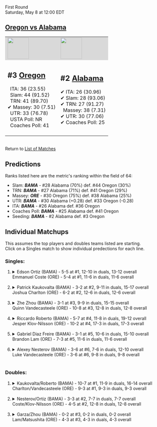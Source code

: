 First Round  
Saturday, May 8 at 12:00 EDT
## [Oregon vs Alabama](https://www.ncaa.com/game/5833400) 

<table><tr style="background-color: #d9d9d9 !important"><td><a href="#"><img src="https://www.ncaa.com/sites/default/files/images/logos/schools/o/oregon.70.png" width="70" height="70" /></a></td><td><a href="#"><img src="https://www.ncaa.com/sites/default/files/images/logos/schools/a/alabama.70.png" width="70" height="70" /></a></td></tr><tr>
<td>  

<h2>#3 <a href="#">Oregon</a></h2>  
&nbsp; ITA: 36 (23.55)<br>  
&nbsp; Slam: 44 (91.52)<br>  
&nbsp; TRN: 41 (89.70)<br>  
&#10004; Massey: 30 (7.51)<br>  
&nbsp; UTR: 33 (76.78)<br>  
&nbsp; USTA Poll: NR<br>  
&nbsp; Coaches Poll: 41<br>  
<br>  

</td>
<td>  

<h2>#2 <a href="#">Alabama</a></h2>  
&#10004; ITA: 26 (30.96)<br>  
&#10004; Slam: 28 (93.06)<br>  
&#10004; TRN: 27 (91.27)<br>  
&nbsp; Massey: 38 (7.31)<br>  
&#10004; UTR: 30 (77.06)<br>  
&#10004; Coaches Poll: 25<br>  
<br>  

</td>
</tr></table>  


<br>Return to [List of Matches](../index.md)  

## Predictions  

Ranks listed here are the metric's ranking within the field of 64:  
- Slam: ***BAMA*** - #28 Alabama (70%) def. #44 Oregon (30%)  
- TRN: ***BAMA*** - #27 Alabama (71%) def. #41 Oregon (29%)  
- Massey: ***ORE*** - #30 Oregon (75%) def. #38 Alabama (25%)  
- UTR: ***BAMA*** - #30 Alabama (+0.28) def. #33 Oregon (-0.28)  
- ITA: ***BAMA*** - #26 Alabama def. #36 Oregon  
- Coaches Poll: ***BAMA*** - #25 Alabama def. #41 Oregon  
- Seeding: ***BAMA*** - #2 Alabama def. #3 Oregon  

## Individual Matchups  
This assumes the top players and doubles teams listed are starting.  
Click on a Singles match to show individual predections for each line.  
### Singles:  

<ol>
<li><details>
<summary markdown="span">Edson Ortiz (BAMA) - 5-5 at #1, 12-10 in duals, 13-12 overall<br>Emmanuel Coste (ORE) - 5-4 at #1, 11-6 in duals, 11-6 overall</summary>
<h4>Predictions</h4><ul>
<li>Slam: <b><i>ORE</i></b> - Coste (73%) def. Ortiz (27%)</li>  
<li>TRN: <b><i>ORE</i></b> - Coste (76%) def. Ortiz (24%)</li>  
<li>Massey: <b><i>ORE</i></b> - Coste (75%) def. Ortiz (25%)</li>  
<li>UTR: <b><i>ORE</i></b> - Coste (76%) def. Ortiz (24%)</li>  
<li>ITA: <b><i>BAMA</i></b> - Ortiz (18.41) def. Coste (3.31)</li>  
</ul></details>&nbsp;</li>
<li><details>
<summary markdown="span">Patrick Kaukovalta (BAMA) - 3-2 at #2, 9-11 in duals, 15-17 overall<br>Joshua Charlton (ORE) - 6-2 at #2, 12-6 in duals, 12-6 overall</summary>
<h4>Predictions</h4><ul>
<li>Slam: <b><i>ORE</i></b> - Charlton (68%) def. Kaukovalta (32%)</li>  
<li>TRN: <b><i>ORE</i></b> - Charlton (68%) def. Kaukovalta (32%)</li>  
<li>Massey: <b><i>ORE</i></b> - Charlton (75%) def. Kaukovalta (25%)</li>  
<li>UTR: <b><i>ORE</i></b> - Charlton (76%) def. Kaukovalta (24%)</li>  
<li>ITA: <b><i>BAMA</i></b> - Kaukovalta (11.09) def. Charlton (2.88)</li>  
</ul></details>&nbsp;</li>
<li><details>
<summary markdown="span">Zhe Zhou (BAMA) - 3-1 at #3, 9-9 in duals, 15-15 overall<br>Quinn Vandecasteele (ORE) - 10-8 at #3, 12-8 in duals, 12-8 overall</summary>
<h4>Predictions</h4><ul>
<li>Slam: <b><i>BAMA</i></b> - Zhou (72%) def. Vandecasteele (28%)</li>  
<li>TRN: <b><i>BAMA</i></b> - Zhou (76%) def. Vandecasteele (24%)</li>  
<li>Massey: <b><i>BAMA</i></b> - Zhou (75%) def. Vandecasteele (25%)</li>  
<li>UTR: <b><i>BAMA</i></b> - Zhou (63%) def. Vandecasteele (37%)</li>  
<li>ITA: <b><i>BAMA</i></b> - Zhou (13.61) def. Vandecasteele (1.67)</li>  
</ul></details>&nbsp;</li>
<li><details>
<summary markdown="span">Riccardo Roberto (BAMA) - 5-7 at #4, 11-8 in duals, 19-12 overall<br>Jesper Klov-Nilsson (ORE) - 10-2 at #4, 17-3 in duals, 17-3 overall</summary>
<h4>Predictions</h4><ul>
<li>Slam: <b><i>BAMA</i></b> - Roberto (50%) def. Klov-Nilsson (50%)</li>  
<li>TRN: <b><i>BAMA</i></b> - Roberto (50%) def. Klov-Nilsson (50%)</li>  
<li>Massey: <b><i>ORE</i></b> - Klov-Nilsson (75%) def. Roberto (25%)</li>  
<li>UTR: <b><i>BAMA</i></b> - Roberto (53%) def. Klov-Nilsson (47%)</li>  
<li>ITA: <b><i>BAMA</i></b> - Roberto (2.71) def. Klov-Nilsson (2.61)</li>  
</ul></details>&nbsp;</li>
<li><details>
<summary markdown="span">Gabriel Diaz Freire (BAMA) - 3-1 at #5, 10-6 in duals, 15-10 overall<br>Brandon Lam (ORE) - 7-3 at #5, 11-6 in duals, 11-6 overall</summary>
<h4>Predictions</h4><ul>
<li>Slam: <b><i>BAMA</i></b> - Freire (68%) def. Lam (32%)</li>  
<li>TRN: <b><i>BAMA</i></b> - Freire (72%) def. Lam (28%)</li>  
<li>Massey: <b><i>BAMA</i></b> - Freire (75%) def. Lam (25%)</li>  
<li>UTR: <b><i>BAMA</i></b> - Freire (68%) def. Lam (32%)</li>  
<li>ITA: <b><i>ORE</i></b> - Lam (1.91) def. Freire (1.56)</li>  
</ul></details>&nbsp;</li>
<li><details>
<summary markdown="span">Alexey Nesterov (BAMA) - 3-6 at #6, 7-6 in duals, 12-10 overall<br>Luke Vandecasteele (ORE) - 3-6 at #6, 9-8 in duals, 9-8 overall</summary>
<h4>Predictions</h4><ul>
<li>Slam: <b><i>BAMA</i></b> - Nesterov (69%) def. Vandecasteele (31%)</li>  
<li>TRN: <b><i>BAMA</i></b> - Nesterov (74%) def. Vandecasteele (26%)</li>  
<li>Massey: <b><i>BAMA</i></b> - Nesterov (75%) def. Vandecasteele (25%)</li>  
<li>UTR: <b><i>BAMA</i></b> - Nesterov (80%) def. Vandecasteele (20%)</li>  
<li>ITA: <b><i>BAMA</i></b> - Nesterov (1.92) def. Vandecasteele (1.57)</li>  
</ul></details>&nbsp;</li>
</ol>

### Doubles:  

<ol>
<li><details>
<summary markdown="span">Kaukovalta/Roberto (BAMA) - 10-7 at #1, 11-9 in duals, 16-14 overall<br>Charlton/Vandecasteele (ORE) - 9-3 at #1, 9-3 in duals, 9-3 overall</summary>
<br>Sorry, we don't have any metrics for doubles matches</details>&nbsp;</li>
<li><details>
<summary markdown="span">Nesterov/Ortiz (BAMA) - 3-3 at #2, 7-7 in duals, 7-7 overall<br>Coste/Klov-Nilsson (ORE) - 4-5 at #2, 12-8 in duals, 12-8 overall</summary>
<br>Sorry, we don't have any metrics for doubles matches</details>&nbsp;</li>
<li><details>
<summary markdown="span">Garza/Zhou (BAMA) - 0-2 at #3, 0-2 in duals, 0-2 overall<br>Lam/Matsushita (ORE) - 4-3 at #3, 4-3 in duals, 4-3 overall</summary>
<br>Sorry, we don't have any metrics for doubles matches</details>&nbsp;</li>
</ol>